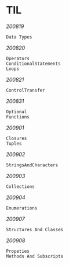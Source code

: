 # TIL

*200819*

    Data Types

*200820*

    Operators
    ConditionalStatements
    Loops

*200821*

    ControlTransfer
    
*200831*

    Optional
    Functions

*200901*

    Closures
    Tuples

*200902*

    StringsAndCharacters

*200903*

    Collections

*200904*

    Enumerations


*200907*

    Structures And Classes
    
*200908*

    Propeties
    Methods And Subscripts
